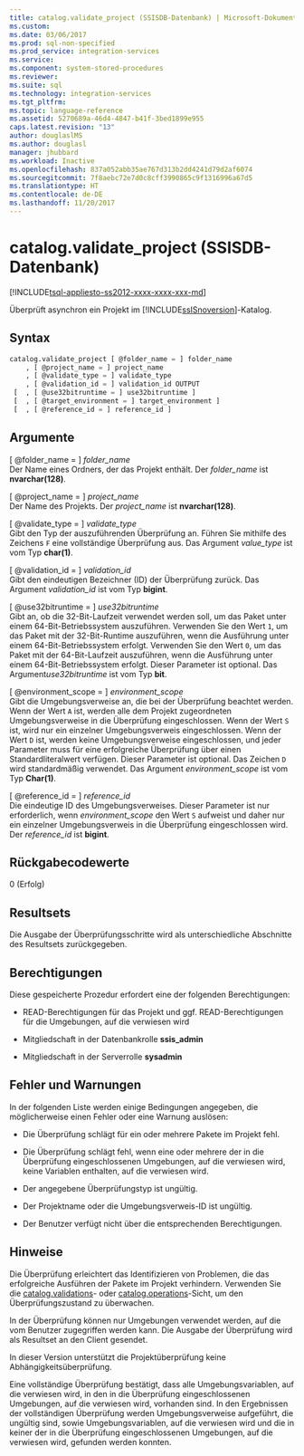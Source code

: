 ```yaml
---
title: catalog.validate_project (SSISDB-Datenbank) | Microsoft-Dokumentation
ms.custom: 
ms.date: 03/06/2017
ms.prod: sql-non-specified
ms.prod_service: integration-services
ms.service: 
ms.component: system-stored-procedures
ms.reviewer: 
ms.suite: sql
ms.technology: integration-services
ms.tgt_pltfrm: 
ms.topic: language-reference
ms.assetid: 5270689a-46d4-4847-b41f-3bed1899e955
caps.latest.revision: "13"
author: douglaslMS
ms.author: douglasl
manager: jhubbard
ms.workload: Inactive
ms.openlocfilehash: 837a052abb35ae767d313b2dd4241d79d2af6074
ms.sourcegitcommit: 7f8aebc72e7d0c8cff3990865c9f1316996a67d5
ms.translationtype: HT
ms.contentlocale: de-DE
ms.lasthandoff: 11/20/2017
---
```

# <a name="catalogvalidateproject-ssisdb-database"></a>catalog.validate_project (SSISDB-Datenbank)
[!INCLUDE[tsql-appliesto-ss2012-xxxx-xxxx-xxx-md](../../includes/tsql-appliesto-ss2012-xxxx-xxxx-xxx-md.md)]

  Überprüft asynchron ein Projekt im [!INCLUDE[ssISnoversion](../../includes/ssisnoversion-md.md)]-Katalog.  
  
## <a name="syntax"></a>Syntax  
  
```sql
catalog.validate_project [ @folder_name = ] folder_name  
    , [ @project_name = ] project_name  
    , [ @validate_type = ] validate_type  
    , [ @validation_id = ] validation_id OUTPUT  
 [  , [ @use32bitruntime = ] use32bitruntime ]  
 [  , [ @target_environment = ] target_environment ]  
 [  , [ @reference_id = ] reference_id ]  
```  
  
## <a name="arguments"></a>Argumente  
 [ @folder_name = ] *folder_name*  
 Der Name eines Ordners, der das Projekt enthält. Der *folder_name* ist **nvarchar(128)**.  
  
 [ @project_name = ] *project_name*  
 Der Name des Projekts. Der *project_name* ist **nvarchar(128)**.  
  
 [ @validate_type = ] *validate_type*  
 Gibt den Typ der auszuführenden Überprüfung an. Führen Sie mithilfe des Zeichens `F` eine vollständige Überprüfung aus. Das Argument *value_type* ist vom Typ **char(1)**.  
  
 [ @validation_id = ] *validation_id*  
 Gibt den eindeutigen Bezeichner (ID) der Überprüfung zurück. Das Argument *validation_id* ist vom Typ **bigint**.  
  
 [ @use32bitruntime = ] *use32bitruntime*  
 Gibt an, ob die 32-Bit-Laufzeit verwendet werden soll, um das Paket unter einem 64-Bit-Betriebssystem auszuführen. Verwenden Sie den Wert `1`, um das Paket mit der 32-Bit-Runtime auszuführen, wenn die Ausführung unter einem 64-Bit-Betriebssystem erfolgt. Verwenden Sie den Wert `0`, um das Paket mit der 64-Bit-Laufzeit auszuführen, wenn die Ausführung unter einem 64-Bit-Betriebssystem erfolgt. Dieser Parameter ist optional. Das Argument*use32bitruntime* ist vom Typ **bit**.  
  
 [ @environment_scope = ] *environment_scope*  
 Gibt die Umgebungsverweise an, die bei der Überprüfung beachtet werden. Wenn der Wert `A` ist, werden alle dem Projekt zugeordneten Umgebungsverweise in die Überprüfung eingeschlossen. Wenn der Wert `S` ist, wird nur ein einzelner Umgebungsverweis eingeschlossen. Wenn der Wert `D` ist, werden keine Umgebungsverweise eingeschlossen, und jeder Parameter muss für eine erfolgreiche Überprüfung über einen Standardliteralwert verfügen. Dieser Parameter ist optional. Das Zeichen `D` wird standardmäßig verwendet. Das Argument *environment_scope* ist vom Typ **Char(1)**.  
  
 [ @reference_id = ] *reference_id*  
 Die eindeutige ID des Umgebungsverweises. Dieser Parameter ist nur erforderlich, wenn *environment_scope* den Wert `S` aufweist und daher nur ein einzelner Umgebungsverweis in die Überprüfung eingeschlossen wird. Der *reference_id* ist **bigint**.  
  
## <a name="return-code-values"></a>Rückgabecodewerte  
 0 (Erfolg)  
  
## <a name="result-sets"></a>Resultsets  
 Die Ausgabe der Überprüfungsschritte wird als unterschiedliche Abschnitte des Resultsets zurückgegeben.  
  
## <a name="permissions"></a>Berechtigungen  
 Diese gespeicherte Prozedur erfordert eine der folgenden Berechtigungen:  
  
-   READ-Berechtigungen für das Projekt und ggf. READ-Berechtigungen für die Umgebungen, auf die verwiesen wird  
  
-   Mitgliedschaft in der Datenbankrolle **ssis_admin**  
  
-   Mitgliedschaft in der Serverrolle **sysadmin**  
  
## <a name="errors-and-warnings"></a>Fehler und Warnungen  
 In der folgenden Liste werden einige Bedingungen angegeben, die möglicherweise einen Fehler oder eine Warnung auslösen:  
  
-   Die Überprüfung schlägt für ein oder mehrere Pakete im Projekt fehl.  
  
-   Die Überprüfung schlägt fehl, wenn eine oder mehrere der in die Überprüfung eingeschlossenen Umgebungen, auf die verwiesen wird, keine Variablen enthalten, auf die verwiesen wird.  
  
-   Der angegebene Überprüfungstyp ist ungültig.  
  
-   Der Projektname oder die Umgebungsverweis-ID ist ungültig.  
  
-   Der Benutzer verfügt nicht über die entsprechenden Berechtigungen.  
  
## <a name="remarks"></a>Hinweise  
 Die Überprüfung erleichtert das Identifizieren von Problemen, die das erfolgreiche Ausführen der Pakete im Projekt verhindern. Verwenden Sie die [catalog.validations](../../integration-services/system-views/catalog-validations-ssisdb-database.md)- oder [catalog.operations](../../integration-services/system-views/catalog-operations-ssisdb-database.md)-Sicht, um den Überprüfungszustand zu überwachen.  
  
 In der Überprüfung können nur Umgebungen verwendet werden, auf die vom Benutzer zugegriffen werden kann. Die Ausgabe der Überprüfung wird als Resultset an den Client gesendet.  
  
 In dieser Version unterstützt die Projektüberprüfung keine Abhängigkeitsüberprüfung.  
  
 Eine vollständige Überprüfung bestätigt, dass alle Umgebungsvariablen, auf die verwiesen wird, in den in die Überprüfung eingeschlossenen Umgebungen, auf die verwiesen wird, vorhanden sind. In den Ergebnissen der vollständigen Überprüfung werden Umgebungsverweise aufgeführt, die ungültig sind, sowie Umgebungsvariablen, auf die verwiesen wird und die in keiner der in die Überprüfung eingeschlossenen Umgebungen, auf die verwiesen wird, gefunden werden konnten.  
  
  
